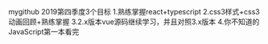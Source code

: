 mygithub
2019第四季度3个目标
1.熟练掌握react+typescript
2.css3样式+css3动画回顾+熟练掌握
3.2.x版本vue源码继续学习，并且对照3.x版本
4.你不知道的JavaScript第一本看完
